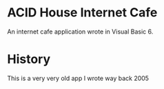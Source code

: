 # ACID House Internet Cafe
An internet cafe application wrote in Visual Basic 6.

# History
This is a very very old app I wrote way back 2005
